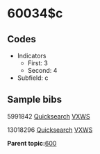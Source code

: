 # 60034$c

## Codes

-   Indicators
    -   First: 3
    -   Second: 4
-   Subfield: c

## Sample bibs

5991842 [Quicksearch](https://search.library.yale.edu/catalog/5991842) [VXWS](http://prodorbis.library.yale.edu:7014/vxws/GetHoldingsService?bibId=5991842)

13018296 [Quicksearch](https://search.library.yale.edu/catalog/13018296) [VXWS](http://prodorbis.library.yale.edu:7014/vxws/GetHoldingsService?bibId=13018296)

**Parent topic:**[600](../../tags/600/600.md)

